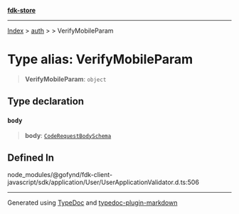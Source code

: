 [**fdk-store**](../../../README.md)
***

[Index](../../../API.md) > [auth](../../README.md) > [<internal>](../README.md) > VerifyMobileParam

# Type alias: VerifyMobileParam

> **VerifyMobileParam**: `object`

## Type declaration

### `body`

> **body**: [`CodeRequestBodySchema`](type-alias.CodeRequestBodySchema.md)

## Defined In

node\_modules/@gofynd/fdk-client-javascript/sdk/application/User/UserApplicationValidator.d.ts:506

***
Generated using [TypeDoc](https://typedoc.org/) and [typedoc-plugin-markdown](https://www.npmjs.com/package/typedoc-plugin-markdown)
